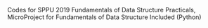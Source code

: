 Codes for SPPU 2019 Fundamentals of Data Structure Practicals, 
MicroProject for Fundamentals of Data Structure Included (Python)
